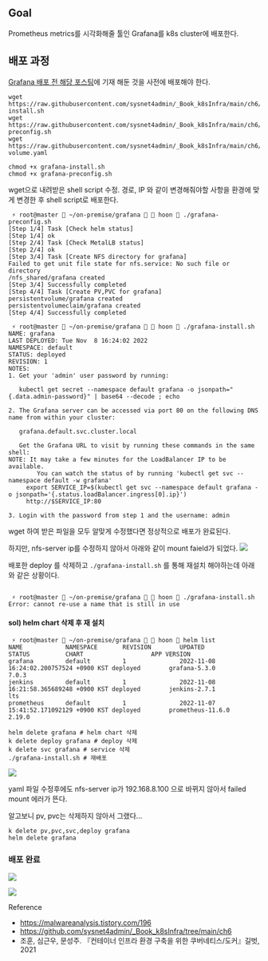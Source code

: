 ## Goal
>
Prometheus metrics를 시각화해줄 툴인 Grafana를 k8s cluster에 배포한다.

## 배포 과정

[Grafana 배포 전 해당 포스팅](https://velog.io/@hyunshoon/Monitoring-kubernetes-%EC%97%90-Prometheus-%EB%B0%B0%ED%8F%AC)에 기재 해둔 것을 사전에 배포해야 한다. 
```
wget https://raw.githubusercontent.com/sysnet4admin/_Book_k8sInfra/main/ch6/6.4.1/grafana-install.sh
wget https://raw.githubusercontent.com/sysnet4admin/_Book_k8sInfra/main/ch6/6.4.1/grafana-preconfig.sh
wget https://raw.githubusercontent.com/sysnet4admin/_Book_k8sInfra/main/ch6/6.4.1/grafana-volume.yaml

chmod +x grafana-install.sh
chmod +x grafana-preconfig.sh
```

wget으로 내려받은 shell script 수정.
경로, IP 와 같이 변경해줘야할 사항을 환경에 맞게 변경한 후 shell script로 배포한다.

```
 ⚡ root@master  ~/on-premise/grafana   hoon  ./grafana-preconfig.sh
[Step 1/4] Task [Check helm status]
[Step 1/4] ok
[Step 2/4] Task [Check MetalLB status]
[Step 2/4] ok
[Step 3/4] Task [Create NFS directory for grafana]
Failed to get unit file state for nfs.service: No such file or directory
/nfs_shared/grafana created
[Step 3/4] Successfully completed
[Step 4/4] Task [Create PV,PVC for grafana]
persistentvolume/grafana created
persistentvolumeclaim/grafana created
[Step 4/4] Successfully completed

 ⚡ root@master  ~/on-premise/grafana   hoon  ./grafana-install.sh
NAME: grafana
LAST DEPLOYED: Tue Nov  8 16:24:02 2022
NAMESPACE: default
STATUS: deployed
REVISION: 1
NOTES:
1. Get your 'admin' user password by running:

   kubectl get secret --namespace default grafana -o jsonpath="{.data.admin-password}" | base64 --decode ; echo

2. The Grafana server can be accessed via port 80 on the following DNS name from within your cluster:

   grafana.default.svc.cluster.local

   Get the Grafana URL to visit by running these commands in the same shell:
NOTE: It may take a few minutes for the LoadBalancer IP to be available.
        You can watch the status of by running 'kubectl get svc --namespace default -w grafana'
     export SERVICE_IP=$(kubectl get svc --namespace default grafana -o jsonpath='{.status.loadBalancer.ingress[0].ip}')
     http://$SERVICE_IP:80

3. Login with the password from step 1 and the username: admin
```

wget 하여 받은 파일을 모두 알맞게 수정했다면 정상적으로 배포가 완료된다.

하지만, nfs-server ip를 수정하지 않아서 아래와 같이 mount faield가 되었다. 
![](https://velog.velcdn.com/images/hyunshoon/post/a01f0de1-a61b-4c4d-8c52-ef9ed6bacf12/image.png)

배포한 deploy 를 삭제하고 `./grafana-install.sh` 를 통해 재설치 해야하는데 아래와 같은 상황이다.

```

 ⚡ root@master  ~/on-premise/grafana   hoon  ./grafana-install.sh
Error: cannot re-use a name that is still in use
```

#### sol) helm chart 삭제 후 재 설치

```
 ⚡ root@master  ~/on-premise/grafana   hoon  helm list
NAME            NAMESPACE       REVISION        UPDATED                                 STATUS          CHART                   APP VERSION
grafana         default         1               2022-11-08 16:24:02.200757524 +0900 KST deployed        grafana-5.3.0           7.0.3
jenkins         default         1               2022-11-08 16:21:58.365689248 +0900 KST deployed        jenkins-2.7.1           lts
prometheus      default         1               2022-11-07 15:41:52.171092129 +0900 KST deployed        prometheus-11.6.0       2.19.0
```

```
helm delete grafana # helm chart 삭제
k delete deploy grafana # deploy 삭제
k delete svc grafana # service 삭제
./grafana-install.sh # 재배포
```

![](https://velog.velcdn.com/images/hyunshoon/post/e11c5f43-1a96-45cd-806a-ab8204bc0d37/image.png)

yaml 파일 수정후에도 nfs-server ip가 192.168.8.100 으로 바뀌지 않아서 failed mount 에러가 뜬다.

알고보니 pv, pvc는 삭제하지 않아서 그랬다...

```
k delete pv,pvc,svc,deploy grafana
helm delete grafana
```
### 배포 완료

![](https://velog.velcdn.com/images/hyunshoon/post/fb0ef6fe-f115-4be3-b29e-e9b4f76306b9/image.png)

![](https://velog.velcdn.com/images/hyunshoon/post/e0d2d728-9611-48fc-a527-6ba7e8b8b2ac/image.png)


Reference
- https://malwareanalysis.tistory.com/196
- https://github.com/sysnet4admin/_Book_k8sInfra/tree/main/ch6
- 조훈, 심근우, 문성주. 『컨테이너 인프라 환경 구축을 위한 쿠버네티스/도커』길벗, 2021